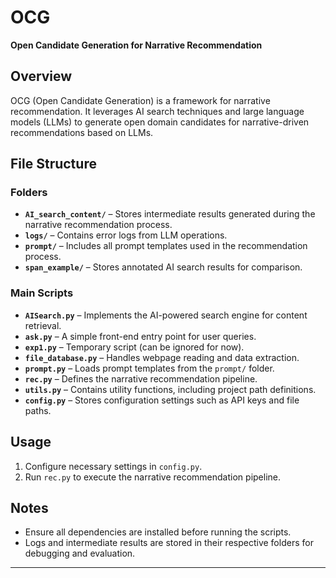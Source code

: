 
# OCG  
**Open Candidate Generation for Narrative Recommendation**  

## Overview  
OCG (Open Candidate Generation) is a framework for narrative recommendation. It leverages AI search techniques and large language models (LLMs) to generate open domain candidates for narrative-driven recommendations based on LLMs.

## File Structure  

### **Folders**  
- **`AI_search_content/`** – Stores intermediate results generated during the narrative recommendation process.  
- **`logs/`** – Contains error logs from LLM operations.  
- **`prompt/`** – Includes all prompt templates used in the recommendation process.  
- **`span_example/`** – Stores annotated AI search results for comparison.  

### **Main Scripts**  
- **`AISearch.py`** – Implements the AI-powered search engine for content retrieval.  
- **`ask.py`** – A simple front-end entry point for user queries.  
- **`exp1.py`** – Temporary script (can be ignored for now).  
- **`file_database.py`** – Handles webpage reading and data extraction.  
- **`prompt.py`** – Loads prompt templates from the `prompt/` folder.  
- **`rec.py`** – Defines the narrative recommendation pipeline.  
- **`utils.py`** – Contains utility functions, including project path definitions.  
- **`config.py`** – Stores configuration settings such as API keys and file paths.  

## Usage  
1. Configure necessary settings in `config.py`.  
2. Run `rec.py` to execute the narrative recommendation pipeline.  

## Notes  
- Ensure all dependencies are installed before running the scripts.  
- Logs and intermediate results are stored in their respective folders for debugging and evaluation.  

---
